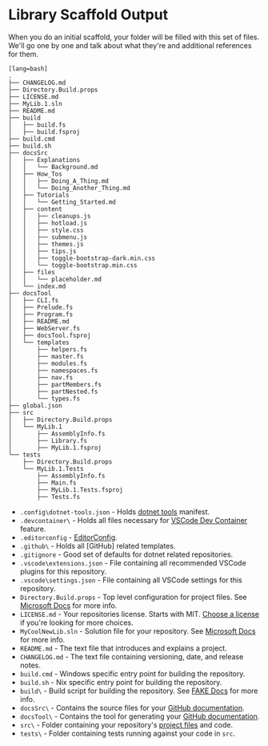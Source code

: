 # Library Scaffold Output

When you do an initial scaffold, your folder will be filled with this set of files.  We'll go one by one and talk about what they're and additional references for them.

    [lang=bash]
    .
    ├── CHANGELOG.md
    ├── Directory.Build.props
    ├── LICENSE.md
    ├── MyLib.1.sln
    ├── README.md
    ├── build
    │   ├── build.fs
    │   ├── build.fsproj
    ├── build.cmd
    ├── build.sh
    ├── docsSrc
    │   ├── Explanations
    │   │   └── Background.md
    │   ├── How_Tos
    │   │   ├── Doing_A_Thing.md
    │   │   └── Doing_Another_Thing.md
    │   ├── Tutorials
    │   │   └── Getting_Started.md
    │   ├── content
    │   │   ├── cleanups.js
    │   │   ├── hotload.js
    │   │   ├── style.css
    │   │   ├── submenu.js
    │   │   ├── themes.js
    │   │   ├── tips.js
    │   │   ├── toggle-bootstrap-dark.min.css
    │   │   └── toggle-bootstrap.min.css
    │   ├── files
    │   │   └── placeholder.md
    │   └── index.md
    ├── docsTool
    │   ├── CLI.fs
    │   ├── Prelude.fs
    │   ├── Program.fs
    │   ├── README.md
    │   ├── WebServer.fs
    │   ├── docsTool.fsproj
    │   └── templates
    │       ├── helpers.fs
    │       ├── master.fs
    │       ├── modules.fs
    │       ├── namespaces.fs
    │       ├── nav.fs
    │       ├── partMembers.fs
    │       ├── partNested.fs
    │       └── types.fs
    ├── global.json
    ├── src
    │   ├── Directory.Build.props
    │   └── MyLib.1
    │       ├── AssemblyInfo.fs
    │       ├── Library.fs
    │       ├── MyLib.1.fsproj
    └── tests
        ├── Directory.Build.props
        └── MyLib.1.Tests
            ├── AssemblyInfo.fs
            ├── Main.fs
            ├── MyLib.1.Tests.fsproj
            ├── Tests.fs

- `.config\dotnet-tools.json` - Holds [dotnet tools](https://docs.microsoft.com/en-us/dotnet/core/tools/dotnet-tool-install) manifest.
- `.devcontainer\` - Holds all files necessary for [VSCode Dev Container](https://code.visualstudio.com/docs/remote/containers) feature.
- `.editorconfig` - [EditorConfig](https://editorconfig.org/).
- `.github\` - Holds all [GitHub] related templates.
- `.gitignore` - Good set of defaults for dotnet related repositories.
- `.vscode\extensions.json` - File containing all recommended VSCode plugins for this repository.
- `.vscode\settings.json` - File containing all VSCode settings for this repository.
- `Directory.Build.props` - Top level configuration for project files. See [Microsoft Docs](https://docs.microsoft.com/en-us/visualstudio/msbuild/customize-your-build?view=vs-2019#directorybuildprops-and-directorybuildtargets) for more info.
- `LICENSE.md` - Your repositories license. Starts with MIT. [Choose a license](https://choosealicense.com/) if you're looking for more choices.
- `MyCoolNewLib.sln` - Solution file for your repository. See [Microsoft Docs](https://docs.microsoft.com/en-us/visualstudio/extensibility/internals/solution-dot-sln-file?view=vs-2019) for more info.
- `README.md` - The text file that introduces and explains a project.
- `CHANGELOG.md` - The text file containing versioning, date, and release notes.
- `build.cmd` - Windows specific entry point for building the repository.
- `build.sh` - Nix specific entry point for building the repository.
- `build\` - Build script for building the repository. See [FAKE Docs](https://fake.build/) for more info.
- `docsSrc\` - Contains the source files for your [GitHub documentation](https://help.github.com/en/github/working-with-github-pages/configuring-a-publishing-source-for-your-github-pages-site).
- `docsTool\` - Contains the tool for generating your [GitHub documentation](https://help.github.com/en/github/working-with-github-pages/configuring-a-publishing-source-for-your-github-pages-site).
- `src\` - Folder containing your repository's [project files](https://docs.microsoft.com/en-us/aspnet/web-forms/overview/deployment/web-deployment-in-the-enterprise/understanding-the-project-file) and code.
- `tests\` - Folder containing tests running against your code in `src`.
